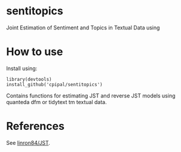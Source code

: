 # sentitopics
Joint Estimation of Sentiment and Topics in Textual Data using 

# How to use

Install using:
```
library(devtools)
install_github('cpipal/sentitopics')
```
Contains functions for estimating JST and reverse JST models using quanteda dfm or tidytext tm textual data. 


# References
See [linron84/JST](https://github.com/linron84/JST/).

